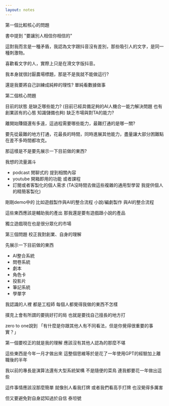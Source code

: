 ```yaml
---
layout: notes
---
```


第一個比較核心的問題

書中提到 "要讓別人相信你相信的"

這對我而言是一種矛盾，我認為文字跟抖音沒有差別，那些吸引人的文字，是同一種刺激物。

喜歡看文字的人，實際上只是在滑文字版抖音。

我本身就很討厭農場標題，那是不是我就不能做這行?

還是我要將自己訓練成純粹的理性? 單純看數據做事


第二個核心問題

目前的狀態 是缺乏哪些能力?  (目前已經具備足夠的AI人機合一能力解決問題 也有創業該有的心態 知識儲備也夠)
缺乏市場與對TA的能力?

離開始賺錢還有多遠，這過程需要哪些能力，最難打通的是哪一關?

要先從最難的地方打通，花最長的時間，同時進展其他能力，盡量讓大部分困難點在差不多時間都攻克。

那這樣是不是要先展示一下目前做的東西?

我想的流量漏斗
* podcast 閒聊式的 提到相關內容
* youtube 開箱即用的功能 或者課程
* 訂閱或者客製化的個人需求 (TA沒時間去做這些複雜的通用型學習 我提供個人的精簡客製化)

剛剛demo中的 比如遊戲製作與AI的整合流程  小說/編劇製作 與AI的整合流程

這些東西應該是輔助我的產出 那我還是要有遊戲跟小說的產品

獨立遊戲現在也是很分眾化的市場


第三個問題 校正我對創業、自身的理解

先展示一下目前做的東西

* AI整合系統
* 問卷系統
* 劇本
* 角色卡
* 投影片
* 筆記系統
* 學單字

我認識的人裡 都是工程師 每個人都覺得我做的東西不怎樣

撲克上會有所謂的要挑好打的局 也就是要找自己擅長的地方打

zero to one說到 「有什麼是你跟其他人有不同看法，但是你覺得很重要的事實？」

第一個要校正的就是我的理解 應該沒有其他人認為的那麼不堪

這些東西是今年一月才做出來 這整個思維等於是花了一年使用GPT的經驗加上離職後的半年

我以前的專長是演算法還有大型系統架構 不是隨便的菜鳥 連我都要花一年做出這些

這件事情應該沒那麼簡單 就像別人看我打牌 或者我們看高手打牌 也沒覺得多厲害

但又要避免對自身認知過於自信 泰坦號